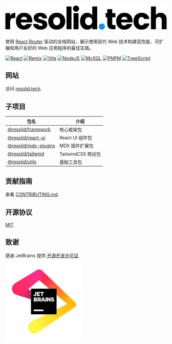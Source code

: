 # ![Resolid](.github/assets/resolid.svg)

使用 [React Router](https://reactrouter.com/) 驱动的全栈网站，展示使用现代 Web 技术构建高性能、可扩展和用户友好的 Web 应用程序的最佳实践。

[![React](https://img.shields.io/badge/React-20232A?style=flat&logo=react&logoColor=61DAFB)](https://react.dev)
[![Remix](https://img.shields.io/badge/Remix-000000?style=flat&logo=remix&logoColor=white)](https://remix.run)
[![Vite](https://img.shields.io/badge/Vite-B73BFE?style=flat&logo=vite&logoColor=FFD62E)](https://vitejs.dev)
[![NodeJS](https://img.shields.io/badge/Node.js-339933?style=flat&logo=nodedotjs&logoColor=white)](https://nodejs.org)
[![MySQL](https://img.shields.io/badge/MySQL-005C84?style=flat&logo=mysql&logoColor=white)](https://www.mysql.com/)
[![PNPM](https://img.shields.io/badge/PNPM-F28D1A?style=flat&logo=pnpm&logoColor=white)](https://pnpm.io)
[![TypeScript](https://img.shields.io/badge/TypeScript-007ACC?style=flat&logo=typescript&logoColor=white)](https://www.typescriptlang.org)

## 网站

访问 [resolid.tech](https://www.resolid.tech).

## 子项目

| 包名                                           | 介绍               |
| ---------------------------------------------- | ------------------ |
| [@resolid/framework](./packages/framework)     | 核心框架包         |
| [@resolid/react-ui](./packages/react-ui)       | React UI 组件包    |
| [@resolid/mdx-plugins](./packages/mdx-plugins) | MDX 插件扩展包     |
| [@resolid/tailwind](./packages/tailwind)       | TailwindCSS 预设包 |
| [@resolid/utils](./packages/utils)             | 基础工具包         |

## 贡献指南

查看 [CONTRIBUTING.md](./CONTRIBUTING.md).

## 开源协议

[MIT](./LICENSE).

## 致谢

感谢 JetBrains 提供 [开源开发许可证](https://jb.gg/OpenSourceSupport).

![JetBrain](.github/assets/jetbrain.svg)
